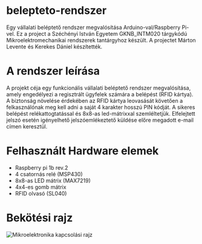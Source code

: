 # belepteto-rendszer
Egy vállalati beléptető rendszer megvalósítása Arduino-val/Raspberry Pi-vel. Ez a project a Széchényi István Egyetem GKNB_INTM020	tárgykódú Mikroelektromechanikai rendszerek tantárgyhoz készült. A projectet Márton Levente és Kerekes Dániel készítették.

# A rendszer leírása
A projekt céja egy funkcionális vállalati beléptető rendszer megvalósítása, amely engedélyezi a regisztrált ügyfelek számára a belépést (RFID kártya). A biztonság növelése érdekében az RFID kártya leovasását követően a felkasználónak meg kell adni a saját 4 karakter hosszú PIN kódját. A sikeres belépést relékattogtatással és 8x8-as led-mátrixxal szemléltetjük. 
Elfelejtett jelszó esetén igényelhető jelszóemlékeztető küldése előre megadott e-mail címen keresztül.

# Felhasznált Hardware elemek
- Raspberry pi 1b rev.2
- 4 csatornás relé (MSP430)
- 8x8-as LED mátrix (MAX7219)
- 4x4-es gomb mátrix
- RFID olvasó (SL040)

# Bekötési rajz

![Mikroelektronika kapcsolási rajz](https://user-images.githubusercontent.com/55978703/140621063-c0fa1787-0edb-4f0d-9545-9185f401b9af.jpg)

